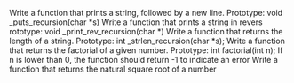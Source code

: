 Write a function that prints a string, followed by a new line.
Prototype: void _puts_recursion(char *s)
Write a function that prints a string in revers
rototype: void _print_rev_recursion(char *)
Write a function that returns the length of a string.
Prototype: int _strlen_recursion(char *s);
Write a function that returns the factorial of a given number.
Prototype: int factorial(int n);
If n is lower than 0, the function should return -1 to indicate an error
Write a function that returns the natural square root of a number

